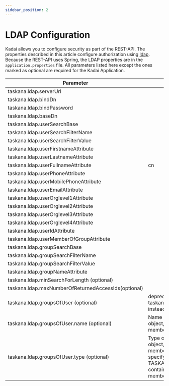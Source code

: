 ```yaml
---
sidebar_position: 2
---
```


# LDAP Configuration
Kadai allows you to configure security as part of the REST-API. The properties described in this article configure authorization using [ldap](https://ldap.com/learn-about-ldap/). Because the REST-API uses Spring, the LDAP properties are in the ``application.properties`` file. All parameters listed here except the ones marked as optional are required for the Kadai Application.

|Parameter                        |Description                                              |Sample Value          |
|---------------------------------|---------------------------------------------------------|----------------------|              
|taskana.ldap.serverUrl                   |                                                     | ldap://localhost:10389
|taskana.ldap.bindDn                      ||uid=admin
|taskana.ldap.bindPassword                ||secret
|taskana.ldap.baseDn                      ||ou=Test,O=TASKANA
|taskana.ldap.userSearchBase              ||cn=users
|taskana.ldap.userSearchFilterName        ||objectclass
|taskana.ldap.userSearchFilterValue       ||person
|taskana.ldap.userFirstnameAttribute      ||givenName
|taskana.ldap.userLastnameAttribute       ||sn
|taskana.ldap.userFullnameAttribute       |cn
|taskana.ldap.userPhoneAttribute          ||phoneNumber
|taskana.ldap.userMobilePhoneAttribute    ||mobileNumber
|taskana.ldap.userEmailAttribute          ||email
|taskana.ldap.userOrglevel1Attribute      ||orgLevel1
|taskana.ldap.userOrglevel2Attribute      ||orgLevel2
|taskana.ldap.userOrglevel3Attribute      ||orgLevel3
|taskana.ldap.userOrglevel4Attribute      ||orgLevel4
|taskana.ldap.userIdAttribute             ||uid
|taskana.ldap.userMemberOfGroupAttribute  ||memberOf
|taskana.ldap.groupSearchBase             |
|taskana.ldap.groupSearchFilterName       ||objectclass
|taskana.ldap.groupSearchFilterValue      ||groupOfUniqueNames|
|taskana.ldap.groupNameAttribute          ||cn
|taskana.ldap.minSearchForLength (optional)         ||3|
|taskana.ldap.maxNumberOfReturnedAccessIds(optional)||50|
|taskana.ldap.groupsOfUser (optional)                 |deprecated. Please use taskana.ldap.groupsOfUser.name instead.   |uniquemember|
|taskana.ldap.groupsOfUser.name  (optional)            |Name of the attribute in a group object, which specifies the member of the group.                   |uniquemember|
|taskana.ldap.groupsOfUser.type (optional)           |Type of the attribute in a group object, which specifies the member of the group.If you specify ‘dn’ as the type, TASKANA assumes that this field contains exactly the full dn of the member.|dn|
